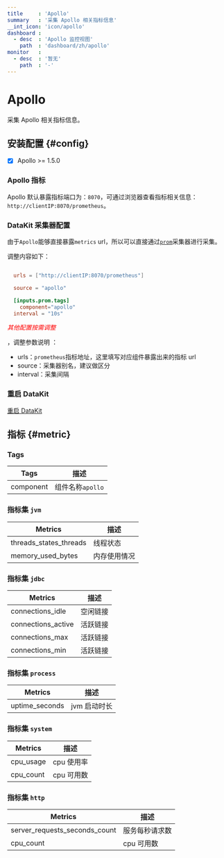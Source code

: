 ```yaml
---
title     : 'Apollo'
summary   : '采集 Apollo 相关指标信息'
__int_icon: 'icon/apollo'
dashboard :
  - desc  : 'Apollo 监控视图'
    path  : 'dashboard/zh/apollo'
monitor   :
  - desc  : '暂无'
    path  : '-'
---
```


<!-- markdownlint-disable MD025 -->
# Apollo
<!-- markdownlint-enable -->

采集 Apollo 相关指标信息。

## 安装配置 {#config}

- [x] Apollo >= 1.5.0

### Apollo 指标

Apollo 默认暴露指标端口为：`8070`，可通过浏览器查看指标相关信息：`http://clientIP:8070/prometheus`。

### DataKit 采集器配置

由于`Apollo`能够直接暴露`metrics` url，所以可以直接通过[`prom`](./prom.md)采集器进行采集。



调整内容如下：

```toml

  urls = ["http://clientIP:8070/prometheus"]

  source = "apollo"

  [inputs.prom.tags]
    component="apollo"
  interval = "10s"

```

<!-- markdownlint-disable MD033 -->
<font color="red">*其他配置按需调整*</font>
<!-- markdownlint-enable -->
，调整参数说明 ：

<!-- markdownlint-disable MD004 -->
- urls：`prometheus`指标地址，这里填写对应组件暴露出来的指标 url
- source：采集器别名，建议做区分
- interval：采集间隔

<!-- markdownlint-enable -->
### 重启 DataKit

[重启 DataKit](../datakit/datakit-service-how-to.md#manage-service)

## 指标 {#metric}

### Tags

| Tags | 描述 |
| -- | -- |
| component | 组件名称`apollo` |


### 指标集 `jvm`

| Metrics | 描述 |
| -- | -- |
| threads_states_threads | 线程状态 |
| memory_used_bytes | 内存使用情况 |


### 指标集 `jdbc`

| Metrics | 描述 |
| -- | -- |
| connections_idle | 空闲链接 |
| connections_active | 活跃链接 |
| connections_max | 活跃链接 |
| connections_min | 活跃链接 |

### 指标集 `process`

| Metrics | 描述 |
| -- | -- |
| uptime_seconds | jvm 启动时长 |

### 指标集 `system`

| Metrics | 描述 |
| -- | -- |
| cpu_usage | cpu 使用率 |
| cpu_count | cpu 可用数 |

### 指标集 `http`

| Metrics | 描述 |
| -- | -- |
| server_requests_seconds_count | 服务每秒请求数 |
| cpu_count | cpu 可用数 |


